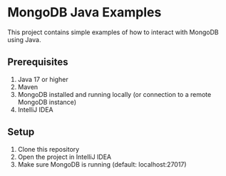 # MongoDB Java Examples

This project contains simple examples of how to interact with MongoDB using Java.

## Prerequisites

1. Java 17 or higher
2. Maven
3. MongoDB installed and running locally (or connection to a remote MongoDB instance)
4. IntelliJ IDEA

## Setup

1. Clone this repository
2. Open the project in IntelliJ IDEA
3. Make sure MongoDB is running (default: localhost:27017)
